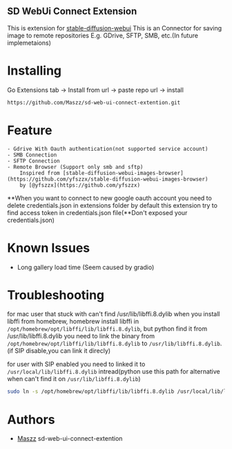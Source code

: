 ## SD WebUi Connect Extension

This is extension for [stable-diffusion-webui](https://github.com/AUTOMATIC1111/stable-diffusion-webui)
This is an Connector for saving image to remote repositories E.g. GDrive, SFTP, SMB, etc.(In future implemetaions)


# Installing
Go Extensions tab -> Install from url -> paste repo url -> install

```bash
https://github.com/Maszz/sd-web-ui-connect-extention.git
```

# Feature

    - Gdrive With Oauth authentication(not supported service account)
    - SMB Connection
    - SFTP Connection
    - Remote Browser (Support only smb and sftp) 
        Inspired from [stable-diffusion-webui-images-browser](https://github.com/yfszzx/stable-diffusion-webui-images-browser)
        by [@yfszzx](https://github.com/yfszzx)



**When you want to connect to new google oauth account you need to delete credentials.json in extensions folder
by default this extension try to find access token in credentials.json file(**Don't exposed your credentials.json)

# Known Issues

- Long gallery load time (Seem caused by gradio)


# Troubleshooting
for mac user that stuck with can't find /usr/lib/libffi.8.dylib when you install libffi from homebrew, homebrew install libffi in `/opt/homebrew/opt/libffi/lib/libffi.8.dylib`, but python find it from /usr/lib/libffi.8.dylib you need to link the binary from `/opt/homebrew/opt/libffi/lib/libffi.8.dylib` to `/usr/lib/libffi.8.dylib`.(if SIP disable,you can link it direcly)

for user with SIP enabled you need to linked it to `/usr/local/lib/libffi.8.dylib` intread(python use this path for alternative when can't find it on `/usr/lib/libffi.8.dylib`)

```bash
sudo ln -s /opt/homebrew/opt/libffi/lib/libffi.8.dylib /usr/local/lib/libffi.8.dylib  
```


# Authors
- [Maszz](https://github.com/Maszz)
sd-web-ui-connect-extention